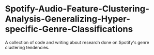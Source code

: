 # Spotify-Audio-Feature-Clustering-Analysis-Generalizing-Hyper-specific-Genre-Classifications
A collection of code and writing about research done on Spotify's genre clustering tendencies. 
